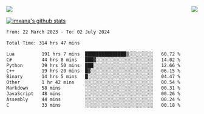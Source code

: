 <p>
  <a href="https://count.getloli.com/"><img src="https://count.getloli.com/get/@xana.readme?theme=moebooru-h"></a>
  <img src="https://weather-icon.journeyad.repl.co/@hangzhou?v=1" align="right">
</p>


<a href="https://github.com/imxana"><img align="center" src="https://github-readme-stats.vercel.app/api?username=imxana&show_icons=true&include_all_commits=true&hide_border=tru&custom_title=imxana%27s%20Github%20Stats" alt="imxana's github stats" /></a> 

<!--START_SECTION:waka-->

```txt
From: 22 March 2023 - To: 02 July 2024

Total Time: 314 hrs 47 mins

Lua          191 hrs 7 mins  ███████████████▒░░░░░░░░░   60.72 %
C#           44 hrs 8 mins   ███▓░░░░░░░░░░░░░░░░░░░░░   14.02 %
Python       39 hrs 50 mins  ███░░░░░░░░░░░░░░░░░░░░░░   12.66 %
C++          19 hrs 20 mins  █▓░░░░░░░░░░░░░░░░░░░░░░░   06.15 %
Binary       14 hrs 5 mins   █░░░░░░░░░░░░░░░░░░░░░░░░   04.47 %
Other        1 hr 42 mins    ░░░░░░░░░░░░░░░░░░░░░░░░░   00.54 %
Markdown     58 mins         ░░░░░░░░░░░░░░░░░░░░░░░░░   00.31 %
JavaScript   48 mins         ░░░░░░░░░░░░░░░░░░░░░░░░░   00.26 %
Assembly     44 mins         ░░░░░░░░░░░░░░░░░░░░░░░░░   00.24 %
C            33 mins         ░░░░░░░░░░░░░░░░░░░░░░░░░   00.18 %
```

<!--END_SECTION:waka-->
